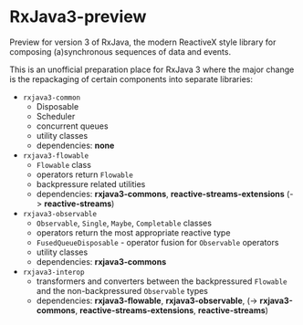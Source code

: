 # RxJava3-preview
Preview for version 3 of RxJava, the modern ReactiveX style library for composing (a)synchronous sequences of data and events.

This is an unofficial preparation place for RxJava 3 where the major change is the repackaging of certain components into separate libraries:

- `rxjava3-common`
  - Disposable
  - Scheduler
  - concurrent queues 
  - utility classes
  - dependencies: **none**
- `rxjava3-flowable`
  - `Flowable` class
  - operators return `Flowable`
  - backpressure related utilities
  - dependencies: **rxjava3-commons**, **reactive-streams-extensions** (-> **reactive-streams**)
- `rxjava3-observable`
  - `Observable`, `Single`, `Maybe`, `Completable` classes
  - operators return the most appropriate reactive type
  - `FusedQueueDisposable` - operator fusion for `Observable` operators
  - utility classes
  - dependencies: **rxjava3-commons**
- `rxjava3-interop`
  - transformers and converters between the backpressured `Flowable` and the non-backpressured `Observable` types
  - dependencies: **rxjava3-flowable**, **rxjava3-observable**, (-> **rxjava3-commons**, **reactive-streams-extensions**, **reactive-streams**) 
